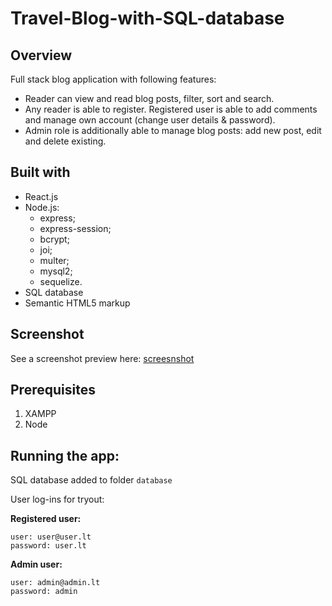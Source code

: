 # Travel-Blog-with-SQL-database

## Overview
Full stack blog application with following features:
- Reader can view and read blog posts, filter, sort and search.
- Any reader is able to register. Registered user is able to add comments and manage own account (change user details & password).
- Admin role is additionally able to manage blog posts: add new post, edit and delete existing.

## Built with
- React.js
- Node.js: 
    - express;
    - express-session;
    - bcrypt;
    - joi;
    - multer;
    - mysql2;
    - sequelize.
- SQL database
- Semantic HTML5 markup

## Screenshot 

See a screenshot preview here: [screesnshot](https://github.com/ejuociene/Travel-Blog-with-SQL-database/blob/master/Screenshot%202022-09-13%20173915.png)

## Prerequisites
1. XAMPP
2. Node

## Running the app:
SQL database added to folder `database`

User log-ins for tryout:

**Registered user:** 
```
user: user@user.lt
password: user.lt
```
**Admin user:**
```
user: admin@admin.lt  
password: admin
```
